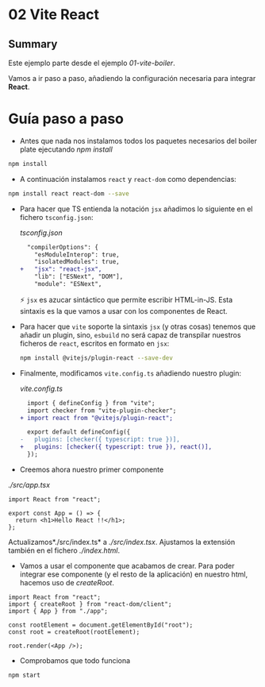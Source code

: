 # 02 Vite React

## Summary

Este ejemplo parte desde el ejemplo _01-vite-boiler_.

Vamos a ir paso a paso, añadiendo la configuración necesaria para integrar **React**.

# Guía paso a paso

- Antes que nada nos instalamos todos los paquetes necesarios del boiler plate ejecutando _npm install_

```bash
npm install
```

- A continuación instalamos `react` y `react-dom` como dependencias:

```bash
npm install react react-dom --save
```

- Para hacer que TS entienda la notación `jsx` añadimos lo siguiente en el fichero `tsconfig.json`:

  _tsconfig.json_

  ```diff
    "compilerOptions": {
      "esModuleInterop": true,
      "isolatedModules": true,
  +   "jsx": "react-jsx",
      "lib": ["ESNext", "DOM"],
      "module": "ESNext",
  ```

  ⚡ `jsx` es azucar sintáctico que permite escribir HTML-in-JS. Esta sintaxis es la que vamos a usar con los componentes de React.

- Para hacer que `vite` soporte la sintaxis `jsx` (y otras cosas) tenemos que añadir un plugin, sino, `esbuild` no será capaz de transpilar nuestros ficheros de `react`, escritos en formato en `jsx`:

  ```bash
  npm install @vitejs/plugin-react --save-dev
  ```

- Finalmente, modificamos `vite.config.ts` añadiendo nuestro plugin:

  _vite.config.ts_

  ```diff
    import { defineConfig } from "vite";
    import checker from "vite-plugin-checker";
  + import react from "@vitejs/plugin-react";

    export default defineConfig({
  -   plugins: [checker({ typescript: true })],
  +   plugins: [checker({ typescript: true }), react()],
    });

  ```

- Creemos ahora nuestro primer componente

_./src/app.tsx_

```tsx
import React from "react";

export const App = () => {
  return <h1>Hello React !!</h1>;
};
```

Actualizamos*./src/index.ts* a _./src/index.tsx_. Ajustamos la extensión también en el fichero _./index.html_.

- Vamos a usar el componente que acabamos de crear. Para poder integrar ese componente (y el resto de la aplicación) en nuestro html, hacemos uso de _createRoot_.

```tsx
import React from "react";
import { createRoot } from "react-dom/client";
import { App } from "./app";

const rootElement = document.getElementById("root");
const root = createRoot(rootElement);

root.render(<App />);
```

- Comprobamos que todo funciona

```bash
npm start
```
